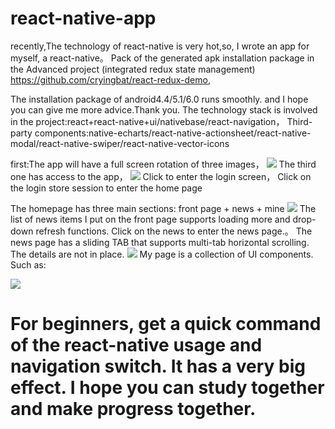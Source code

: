# react-native-app
recently,The technology of react-native is very hot,so, I wrote an app for myself, a react-native。
 Pack of the generated apk installation package in the Advanced project (integrated redux state management) https://github.com/cryingbat/react-redux-demo,
 
 
 The installation package of android4.4/5.1/6.0 runs smoothly.
  and I hope you can give me more advice.Thank you.
The technology stack is involved in the project:react+react-native+ui/nativebase/react-navigation，
Third-party components:native-echarts/react-native-actionsheet/react-native-modal/react-native-swiper/react-native-vector-icons

first:The app will have a full screen rotation of three images，
![](https://github.com/cryingbat/react-native-app/raw/master/screenshorts/4.jpg)
The third one has access to the app，
![](https://github.com/cryingbat/react-native-app/raw/master/screenshorts/5.jpg)
Click to enter the login screen，
 Click on the login store session to enter the home page

 The homepage has three main sections: front page + news + mine
![](https://github.com/cryingbat/react-native-app/raw/master/screenshorts/3.jpg)
 The list of news items I put on the front page supports loading more and drop-down refresh functions. 
Click on the news to enter the news page.。
 The news page has a sliding TAB that supports multi-tab horizontal scrolling. The details are not in place.
![](https://github.com/cryingbat/react-native-app/raw/master/screenshorts/2.jpg)
 My page is a collection of UI components. Such as:

![](https://github.com/cryingbat/react-native-app/raw/master/screenshorts/0.jpg)
# For beginners, get a quick command of the react-native usage and navigation switch. It has a very big effect. I hope you can study together and make progress together.
